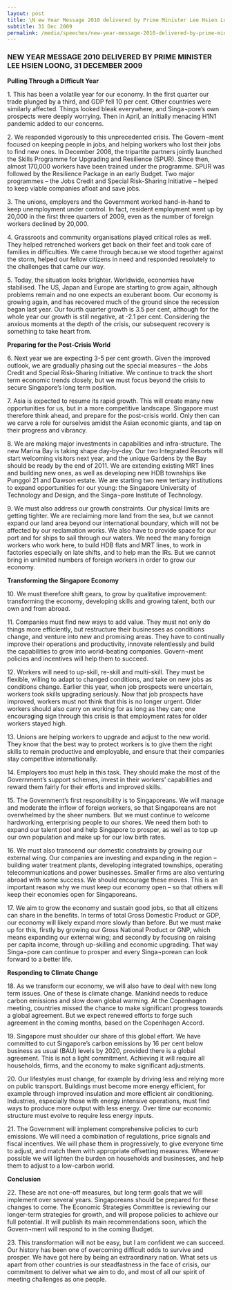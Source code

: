 ```yaml
---
layout: post
title: \N ew Year Message 2010 delivered by Prime Minister Lee Hsien Loong, 31 December 2009
subtitle: 31 Dec 2009
permalink: /media/speeches/new-year-message-2010-delivered-by-prime-minister-lee-hsien-loong-31-december-2009
---
```


### NEW YEAR MESSAGE 2010 DELIVERED BY PRIME MINISTER LEE HSIEN LOONG, 31 DECEMBER 2009

**Pulling Through a Difficult Year**

1\. This has been a volatile year for our economy. In the first quarter our trade plunged by a third, and GDP fell 10 per cent. Other countries were similarly affected. Things looked bleak everywhere, and Singa¬pore’s own prospects were deeply worrying. Then in April, an initially menacing H1N1 pandemic added to our concerns.

2\. We responded vigorously to this unprecedented crisis. The Govern¬ment focused on keeping people in jobs, and helping workers who lost their jobs to find new ones. In December 2008, the tripartite partners jointly launched the Skills Programme for Upgrading and Resilience (SPUR). Since then, almost 170,000 workers have been trained under the programme. SPUR was followed by the Resilience Package in an early Budget. Two major programmes – the Jobs Credit and Special Risk-Sharing Initiative – helped to keep viable companies afloat and save jobs.

3\. The unions, employers and the Government worked hand-in-hand to keep unemployment under control. In fact, resident employment went up by 20,000 in the first three quarters of 2009, even as the number of foreign workers declined by 20,000.

4\. Grassroots and community organisations played critical roles as well. They helped retrenched workers get back on their feet and took care of families in difficulties. We came through because we stood together against the storm, helped our fellow citizens in need and responded resolutely to the challenges that came our way.

5\. Today, the situation looks brighter. Worldwide, economies have stabilised. The US, Japan and Europe are starting to grow again, although problems remain and no one expects an exuberant boom. Our economy is growing again, and has recovered much of the ground since the recession began last year. Our fourth quarter growth is 3.5 per cent, although for the whole year our growth is still negative, at -2.1 per cent. Considering the anxious moments at the depth of the crisis, our subsequent recovery is something to take heart from.

**Preparing for the Post-Crisis World**

6\. Next year we are expecting 3-5 per cent growth. Given the improved outlook, we are gradually phasing out the special measures – the Jobs Credit and Special Risk-Sharing Initiative. We continue to track the short term economic trends closely, but we must focus beyond the crisis to secure Singapore’s long term position.

7\. Asia is expected to resume its rapid growth. This will create many new opportunities for us, but in a more competitive landscape. Singapore must therefore think ahead, and prepare for the post-crisis world. Only then can we carve a role for ourselves amidst the Asian economic giants, and tap on their progress and vibrancy.

8\. We are making major investments in capabilities and infra-structure. The new Marina Bay is taking shape day-by-day. Our two Integrated Resorts will start welcoming visitors next year, and the unique Gardens by the Bay should be ready by the end of 2011. We are extending existing MRT lines and building new ones, as well as developing new HDB townships like Punggol 21 and Dawson estate. We are starting two new tertiary institutions to expand opportunities for our young: the Singapore University of Technology and Design, and the Singa¬pore Institute of Technology.

9\. We must also address our growth constraints. Our physical limits are getting tighter. We are reclaiming more land from the sea, but we cannot expand our land area beyond our international boundary, which will not be affected by our reclamation works. We also have to provide space for our port and for ships to sail through our waters. We need the many foreign workers who work here, to build HDB flats and MRT lines, to work in factories especially on late shifts, and to help man the IRs. But we cannot bring in unlimited numbers of foreign workers in order to grow our economy.

**Transforming the Singapore Economy**

10\. We must therefore shift gears, to grow by qualitative improvement: transforming the economy, developing skills and growing talent, both our own and from abroad.

11\. Companies must find new ways to add value. They must not only do things more efficiently, but restructure their businesses as conditions change, and venture into new and promising areas. They have to continually improve their operations and productivity, innovate relentlessly and build the capabilities to grow into world-beating companies. Govern¬ment policies and incentives will help them to succeed.

12\. Workers will need to up-skill, re-skill and multi-skill. They must be flexible, willing to adapt to changed conditions, and take on new jobs as conditions change. Earlier this year, when job prospects were uncertain, workers took skills upgrading seriously. Now that job prospects have improved, workers must not think that this is no longer urgent. Older workers should also carry on working for as long as they can; one encouraging sign through this crisis is that employment rates for older workers stayed high.

13\. Unions are helping workers to upgrade and adjust to the new world. They know that the best way to protect workers is to give them the right skills to remain productive and employable, and ensure that their companies stay competitive internationally.

14\. Employers too must help in this task. They should make the most of the Government’s support schemes, invest in their workers’ capabilities and reward them fairly for their efforts and improved skills.

15\. The Government’s first responsibility is to Singaporeans. We will manage and moderate the inflow of foreign workers, so that Singaporeans are not overwhelmed by the sheer numbers. But we must continue to welcome hardworking, enterprising people to our shores. We need them both to expand our talent pool and help Singapore to prosper, as well as to top up our own population and make up for our low birth rates.

16\. We must also transcend our domestic constraints by growing our external wing. Our companies are investing and expanding in the region – building water treatment plants, developing integrated townships, operating telecommunications and power businesses. Smaller firms are also venturing abroad with some success. We should encourage these moves. This is an important reason why we must keep our economy open – so that others will keep their economies open for Singaporeans.

17\. We aim to grow the economy and sustain good jobs, so that all citizens can share in the benefits. In terms of total Gross Domestic Product or GDP, our economy will likely expand more slowly than before. But we must make up for this, firstly by growing our Gross National Product or GNP, which means expanding our external wing; and secondly by focusing on raising per capita income, through up-skilling and economic upgrading. That way Singa¬pore can continue to prosper and every Singa¬porean can look forward to a better life.

**Responding to Climate Change**

18\. As we transform our economy, we will also have to deal with new long term issues. One of these is climate change. Mankind needs to reduce carbon emissions and slow down global warming. At the Copenhagen meeting, countries missed the chance to make significant progress towards a global agreement. But we expect renewed efforts to forge such agreement in the coming months, based on the Copenhagen Accord.

19\. Singapore must shoulder our share of this global effort. We have committed to cut Singapore’s carbon emissions by 16 per cent below business as usual (BAU) levels by 2020, provided there is a global agreement. This is not a light commitment. Achieving it will require all households, firms, and the economy to make significant adjustments.

20\. Our lifestyles must change, for example by driving less and relying more on public transport. Buildings must become more energy efficient, for example through improved insulation and more efficient air conditioning. Industries, especially those with energy intensive operations, must find ways to produce more output with less energy. Over time our economic structure must evolve to require less energy inputs.

21\. The Government will implement comprehensive policies to curb emissions. We will need a combination of regulations, price signals and fiscal incentives. We will phase them in progressively, to give everyone time to adjust, and match them with appropriate offsetting measures. Wherever possible we will lighten the burden on households and businesses, and help them to adjust to a low-carbon world.

**Conclusion**

22\. These are not one-off measures, but long term goals that we will implement over several years. Singaporeans should be prepared for these changes to come. The Economic Strategies Committee is reviewing our longer-term strategies for growth, and will propose policies to achieve our full potential. It will publish its main recommendations soon, which the Govern¬ment will respond to in the coming Budget.

23\. This transformation will not be easy, but I am confident we can succeed. Our history has been one of overcoming difficult odds to survive and prosper. We have got here by being an extraordinary nation. What sets us apart from other countries is our steadfastness in the face of crisis, our commitment to deliver what we aim to do, and most of all our spirit of meeting challenges as one people.
